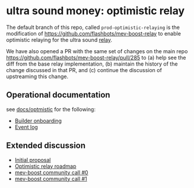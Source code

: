 # ultra sound money: optimistic relay

The default branch of this repo, called `prod-optimistic-relaying` is the modification of https://github.com/flashbots/mev-boost-relay to enable optimistic relaying 
for the ultra sound [relay](relay.ultrasound.money). 

We have also opened a PR with the same set of changes on the main repo https://github.com/flashbots/mev-boost-relay/pull/285 to (a) help see the diff from the base relay implementation, (b) maintain the history of the change discussed in that PR, and (c) continue the discussion of upstreaming this change. 

## Operational documentation

see [docs/optmistic](docs/optimistic) for the following:

- [Builder onboarding](docs/optimistic/builder-onboarding.md)
- [Event log](docs/optimistic/event-log.md)

## Extended discussion
- [Initial proposal](https://github.com/michaelneuder/optimistic-relay-documentation/blob/main/proposal.md)
- [Optimistic relay roadmap](https://github.com/michaelneuder/optimistic-relay-documentation/blob/main/towards-epbs.md)
- [mev-boost community call #0](https://collective.flashbots.net/t/mev-boost-community-call-0-23-feb-2023/1348)
- [mev-boost community call #1](https://collective.flashbots.net/t/mev-boost-community-call-1-9-mar-2023/1367)
